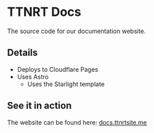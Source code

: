 # TTNRT Docs
The source code for our documentation website.

## Details
- Deploys to Cloudflare Pages
- Uses Astro
    - Uses the Starlight template

## See it in action
The website can be found here: [docs.ttnrtsite.me](https://docs.ttnrtsite.me)